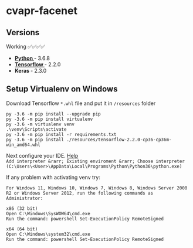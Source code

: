 # cvapr-facenet

## Versions


Working ✅✅✅✅
- [<b> Python </b>](https://www.python.org/downloads/release/python-368/) - 3.6.8
- [<b> Tensorflow </b>](https://files.pythonhosted.org/packages/72/b8/2ef7057c956f1062ffab750a90a6bdcd3de127fb696fb64583c2dfe77aab/tensorflow-2.2.0-cp36-cp36m-win_amd64.whl) - 2.2.0
- <b> Keras </b> - 2.3.0

## Setup Virtualenv on Windows

Download Tensorflow `*.whl` file and put it in `/resources` folder
```console
py -3.6 -m pip install --upgrade pip
py -3.6 -m pip install virtualenv
py -3.6 -m virtualenv venv
.\venv\Scripts\activate
py -3.6 -m pip install -r requirements.txt
py -3.6 -m pip install ./resources/tensorflow-2.2.0-cp36-cp36m-win_amd64.whl
```
Next configure your IDE. [Help](https://www.jetbrains.com/help/pycharm/creating-virtual-environment.html#env-requirements) <br>
`Add interpreter &rarr; Existing enviroment &rarr; Choose interpreter (C:\Users\<User>\AppData\Local\Programs\Python\Python36\python.exe)`

If any problem with activating venv try: 

```
For Windows 11, Windows 10, Windows 7, Windows 8, Windows Server 2008 R2 or Windows Server 2012, run the following commands as Administrator:

x86 (32 bit)
Open C:\Windows\SysWOW64\cmd.exe
Run the command: powershell Set-ExecutionPolicy RemoteSigned

x64 (64 bit)
Open C:\Windows\system32\cmd.exe
Run the command: powershell Set-ExecutionPolicy RemoteSigned
```